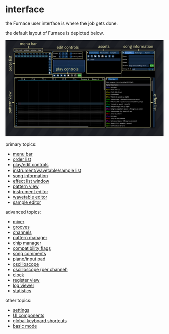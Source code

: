 # interface

the Furnace user interface is where the job gets done.

the default layout of Furnace is depicted below.

![interface](interface1.png)

primary topics:

- [menu bar](menu-bar.md)
- [order list](order-list.md)
- [play/edit controls](play-edit-controls.md)
- [instrument/wavetable/sample list](asset-list.md)
- [song information](song-info.md)
- [effect list window](effect-list-window.md)
- [pattern view](../3-pattern/README.md)
- [instrument editor](../4-instrument/README.md)
- [wavetable editor](../5-wave/README.md)
- [sample editor](../6-sample/README.md)

advanced topics:

- [mixer](../8-advanced/mixer.md)
- [grooves](../8-advanced/grooves.md)
- [channels](../8-advanced/channels.md)
- [pattern manager](../8-advanced/pat-manager.md)
- [chip manager](../8-advanced/chip-manager.md)
- [compatibility flags](../8-advanced/compat-flags.md)
- [song comments](../8-advanced/comments.md)
- [piano/input pad](../8-advanced/piano.md)
- [oscilloscope](../8-advanced/osc.md)
- [oscilloscope (per channel)](../8-advanced/chanosc.md)
- [clock](../8-advanced/clock.md)
- [register view](../8-advanced/regview.md)
- [log viewer](../8-advanced/log-viewer.md)
- [statistics](../8-advanced/stats.md)

other topics:

- [settings](../2-interface/settings.md)
- [UI components](components.md)
- [global keyboard shortcuts](keyboard.md)
- [basic mode](basic-mode.md)
